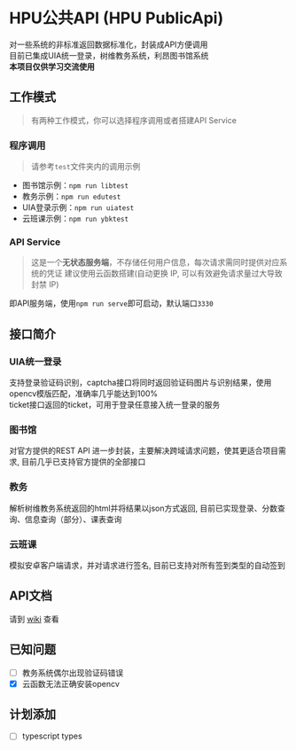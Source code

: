 # HPU公共API (HPU PublicApi)
对一些系统的非标准返回数据标准化，封装成API方便调用  
目前已集成UIA统一登录，树维教务系统，利昂图书馆系统  
**本项目仅供学习交流使用**

## 工作模式
> 有两种工作模式，你可以选择程序调用或者搭建API Service

### 程序调用
> 请参考```test```文件夹内的调用示例

- 图书馆示例：```npm run libtest```
- 教务示例：```npm run edutest```
- UIA登录示例：```npm run uiatest```
- 云班课示例：```npm run ybktest```

### API Service
> 这是一个**无状态服务端**，不存储任何用户信息，每次请求需同时提供对应系统的凭证
> 建议使用云函数搭建(自动更换 IP, 可以有效避免请求量过大导致封禁 IP)

即API服务端，使用```npm run serve```即可启动，默认端口```3330```  

## 接口简介

### UIA统一登录
支持登录验证码识别，captcha接口将同时返回验证码图片与识别结果，使用opencv模版匹配，准确率几乎能达到100%  
ticket接口返回的ticket，可用于登录任意接入统一登录的服务  

### 图书馆
对官方提供的REST API 进一步封装，主要解决跨域请求问题，使其更适合项目需求, 目前几乎已支持官方提供的全部接口

### 教务
解析树维教务系统返回的html并将结果以json方式返回, 目前已实现登录、分数查询、信息查询（部分）、课表查询

### 云班课
模拟安卓客户端请求，并对请求进行签名, 目前已支持对所有签到类型的自动签到

## API文档 
请到 [wiki](/) 查看

## 已知问题
- [ ] 教务系统偶尔出现验证码错误
- [x] 云函数无法正确安装opencv

## 计划添加
- [ ] typescript types
